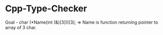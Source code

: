 # Cpp-Type-Checker
Goal - char (*Name(int (&amp;)[3]))[3];  => Name is function returning pointer to array of 3 char.
